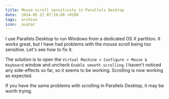 ```yaml
---
title: Mouse scroll sensitivity in Parallels Desktop
date:  2014-05-21 07:19:00 +0100
tags:  archive
icon:  avatar
---
```


I use Parallels Desktop to run Windows from a dedicated OS X partition. It works great, but I have had problems with the mouse scroll being too sensitive. Let's see how to fix it.

The solution is to open the `Virtual Machine > Configure > Mouse & Keyboard` window and uncheck `Enable smooth scrolling`. I haven't noticed any side-effects so far, so it seems to be working. Scrolling is now working as expected. 

If you have the same problems with scrolling in Parallels Desktop, it may be worth trying.